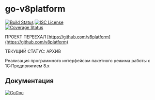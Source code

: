 go-v8platform
=============

[![Build Status](https://img.shields.io/travis/khorevaa/go-v8platform.svg)](https://travis-ci.org/khorevaa/go-v8platform)
[![ISC License](http://img.shields.io/badge/license-BSD-blue.svg)](http://copyfree.org)  
[![Coverage Status](https://img.shields.io/coveralls/davecgh/go-spew.svg)](https://coveralls.io/r/khorevaa/go-v8platform?branch=master)

ПРОЕКТ ПЕРЕЕХАЛ [https://github.com/v8platform](https://github.com/v8platform)

ТЕКУЩИЙ СТАТУС: АРХИВ

Реализация программного интерфейсом пакетного режима работы с 1С:Предприятием 8.x

## Документация

[![GoDoc](https://img.shields.io/badge/godoc-reference-blue.svg)](http://godoc.org/github.com/khorevaa/go-v8platform)
